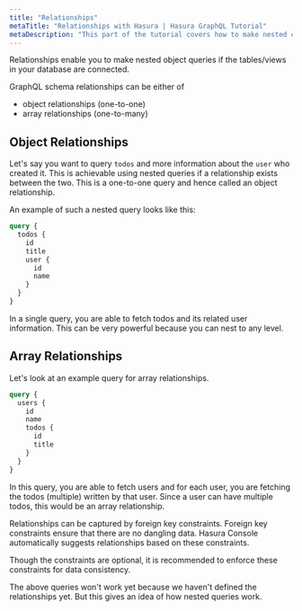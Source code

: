 ```yaml
---
title: "Relationships"
metaTitle: "Relationships with Hasura | Hasura GraphQL Tutorial"
metaDescription: "This part of the tutorial covers how to make nested object queries by using object relationships and array relationships"
---
```




Relationships enable you to make nested object queries if the tables/views in your database are connected. 

GraphQL schema relationships can be either of

- object relationships (one-to-one)
- array relationships (one-to-many)

## Object Relationships

Let's say you want to query `todos` and more information about the `user` who created it. This is achievable using nested queries if a relationship exists between the two. This is a one-to-one query and hence called an object relationship.

An example of such a nested query looks like this:

```graphql
query {
  todos {
    id
    title
    user {
      id
      name
    }
  }
}
```

In a single query, you are able to fetch todos and its related user information. This can be very powerful because you can nest to any level.

## Array Relationships

Let's look at an example query for array relationships.

```graphql
query {
  users {
    id
    name
    todos {
      id
      title
    }
  }
}
```

In this query, you are able to fetch users and for each user, you are fetching the todos (multiple) written by that user. Since a user can have multiple todos, this would be an array relationship.

Relationships can be captured by foreign key constraints. Foreign key constraints ensure that there are no dangling data.
Hasura Console automatically suggests relationships based on these constraints.

Though the constraints are optional, it is recommended to enforce these constraints for data consistency.

The above queries won't work yet because we haven't defined the relationships yet. But this gives an idea of how nested queries work.

